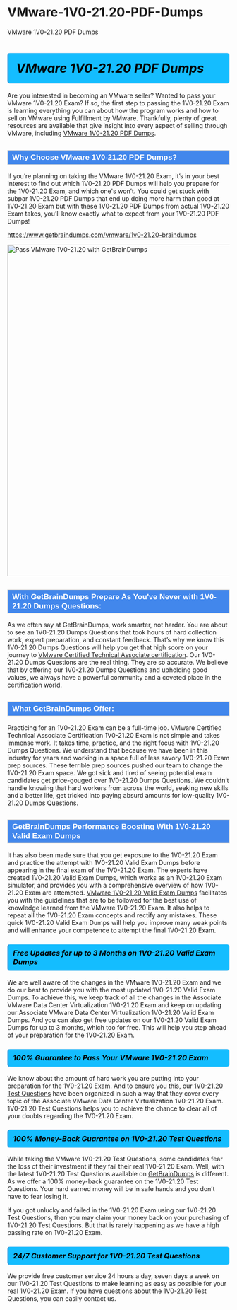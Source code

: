 # VMware-1V0-21.20-PDF-Dumps
VMware 1V0-21.20 PDF Dumps
<h1><strong><span style="display: block; color: #000000; background: #14BDFF; border: 0.5px solid #AED6F1; border-left: 3px solid #3498DB; padding: .6em; border-radius: 6px;">                     <em>VMware 1V0-21.20 <span class="exam_variation">PDF Dumps</span> </em>                </span></strong>            </h1>                        <p>Are you interested in becoming an VMware seller? Wanted to pass your VMware 1V0-21.20 Exam? If so, the first step to passing the 1V0-21.20 Exam is             learning everything you can about how the program works and how to sell on VMware using Fulfillment by VMware. Thankfully, plenty of great resources             are available that give insight into every aspect of selling through VMware, including <a href="https://www.getbraindumps.com/vmware/1v0-21.20-braindumps">VMware 1V0-21.20 <span class="exam_variation">PDF Dumps</span></a>.</p>                        <h2 style="background: #4287ec; border: 1px solid #cccccc; padding: 5px 10px;">                <span style="color: #ffffff;">                    <span style="font-size: 11pt;">                        <span style="line-height: normal;">                            <span style="font-family: Calibri,sans-serif;">                                <strong>                                    <span style="font-size: 13.0pt;">Why Choose VMware 1V0-21.20 <span class="exam_variation">PDF Dumps</span>?</span>                                </strong>                            </span>                        </span>                    </span>                </span>            </h2>                        <p>If you’re planning on taking the VMware 1V0-21.20 Exam, it’s in your best interest to find out which 1V0-21.20 <span class="exam_variation">PDF Dumps</span> will help you prepare for the 1V0-21.20 Exam,             and which one's won’t. You could get stuck with subpar 1V0-21.20 <span class="exam_variation">PDF Dumps</span> that end up doing more harm than good at 1V0-21.20 Exam but with these 1V0-21.20 <span class="exam_variation">PDF Dumps</span>             from actual 1V0-21.20 Exam takes, you’ll know exactly what to expect from your 1V0-21.20 <span class="exam_variation">PDF Dumps</span>!</p>                                    <p><a href="https://www.getbraindumps.com/vmware/1v0-21.20-braindumps">https://www.getbraindumps.com/vmware/1v0-21.20-braindumps</a></p>                        <p><a href="https://www.getbraindumps.com/"><img src="https://www.getbraindumps.com/images/get-updated-exam-questions-with-discount-getbraindumps.jpg" class="postImage" alt="Pass VMware 1V0-21.20 with GetBrainDumps" width="750"></a></p>                                        <h2 style="background: #4287ec; border: 1px solid #cccccc; padding: 5px 10px;">                <span style="color: #ffffff;">                    <span style="font-size: 11pt;">                        <span style="line-height: normal;">                            <span style="font-family: Calibri,sans-serif;">                                <strong>                                    <span style="font-size: 13.0pt;">With GetBrainDumps Prepare As You've Never with 1V0-21.20 <span class="exam_variation2">Dumps Questions</span>:</span>                                </strong>                            </span>                        </span>                    </span>                </span>            </h2>                        <p>As we often say at GetBrainDumps, work smarter, not harder. You are about to see an 1V0-21.20 <span class="exam_variation2">Dumps Questions</span> that took hours of hard collection work,             expert preparation, and constant feedback. That’s why we know this 1V0-21.20 <span class="exam_variation2">Dumps Questions</span> will help you get that high score on your journey to             <a href="https://www.getbraindumps.com/vmware/vmware-certified-technical-associate-braindumps.html">VMware Certified Technical Associate certification</a>. Our 1V0-21.20 <span class="exam_variation2">Dumps Questions</span> are the real thing. They are so accurate. We believe that by offering             our 1V0-21.20 <span class="exam_variation2">Dumps Questions</span> and upholding good values, we always have a powerful community and a coveted place in the certification world.</p>                        <h2 style="background: #4287ec; border: 1px solid #cccccc; padding: 5px 10px;">                <span style="color: #ffffff;">                    <span style="font-size: 11pt;">                        <span style="line-height: normal;">                            <span style="font-family: Calibri,sans-serif;">                                <strong>                                    <span style="font-size: 13.0pt;">What GetBrainDumps Offer:</span>                                </strong>                            </span>                        </span>                    </span>                </span>            </h2>                        <p>Practicing for an 1V0-21.20 Exam can be a full-time job. VMware Certified Technical Associate Certification 1V0-21.20 Exam is not simple and takes immense work.             It takes time, practice, and the right focus with 1V0-21.20 <span class="exam_variation2">Dumps Questions</span>. We understand that because we have been in this industry for years and working in a             space full of less savory 1V0-21.20 Exam prep sources. These terrible prep sources pushed our team to change the 1V0-21.20 Exam space. We got sick and             tired of seeing potential exam candidates get price-gouged over 1V0-21.20 <span class="exam_variation2">Dumps Questions</span>. We couldn’t handle knowing that hard workers from across the world,             seeking new skills and a better life, get tricked into paying absurd amounts for low-quality 1V0-21.20 <span class="exam_variation2">Dumps Questions</span>.</p>                        <h2 style="background: #4287ec; border: 1px solid #cccccc; padding: 5px 10px;">                <span style="color: #ffffff;">                    <span style="font-size: 11pt;">                        <span style="line-height: normal;">                            <span style="font-family: Calibri,sans-serif;">                                <strong>                                    <span style="font-size: 13.0pt;">GetBrainDumps Performance Boosting With 1V0-21.20 <span class="exam_variation3">Valid Exam Dumps</span></span>                                </strong>                            </span>                        </span>                    </span>                </span>            </h2>                        <p>It has also been made sure that you get exposure to the 1V0-21.20 Exam and practice the attempt with 1V0-21.20 <span class="exam_variation3">Valid Exam Dumps</span> before appearing in             the final exam of the 1V0-21.20 Exam. The experts have created 1V0-21.20 <span class="exam_variation3">Valid Exam Dumps</span>, which works as an 1V0-21.20 Exam simulator, and provides you with             a comprehensive overview of how 1V0-21.20 Exam are attempted. <a href="https://www.getbraindumps.com/vmware-braindumps.html">VMware 1V0-21.20 <span class="exam_variation3">Valid Exam Dumps</span></a> facilitates you with the guidelines that are to be followed             for the best use of knowledge learned from the VMware 1V0-21.20 Exam. It also helps to repeat all the 1V0-21.20 Exam concepts and rectify any mistakes.             These quick 1V0-21.20 <span class="exam_variation3">Valid Exam Dumps</span> will help you improve many weak points and will enhance your competence to attempt the final 1V0-21.20 Exam.</p>                        <h3>                <strong>                    <span style="display: block; color: #000000; background: #14BDFF; border: 0.5px solid #AED6F1; border-left: 3px solid #3498DB; padding: .6em; border-radius: 6px;">                        <em>Free Updates for up to 3 Months on 1V0-21.20 <span class="exam_variation3">Valid Exam Dumps</span></em>                    </span>                </strong>            </h3>                        <p>We are well aware of the changes in the VMware 1V0-21.20 Exam and we do our best to provide you with the most updated 1V0-21.20 <span class="exam_variation3">Valid Exam Dumps</span>.             To achieve this, we keep track of all the changes in the Associate VMware Data Center Virtualization 1V0-21.20 Exam and keep on updating our             Associate VMware Data Center Virtualization 1V0-21.20 <span class="exam_variation3">Valid Exam Dumps</span>. And you can also get free updates on our 1V0-21.20 <span class="exam_variation3">Valid Exam Dumps</span> for up to 3 months,             which too for free. This will help you step ahead of your preparation for the 1V0-21.20 Exam.</p>                        <h3>                <strong>                    <span style="display: block; color: #000000; background: #14BDFF; border: 0.5px solid #AED6F1; border-left: 3px solid #3498DB; padding: .6em; border-radius: 6px;">                        <em>100% Guarantee to Pass Your VMware 1V0-21.20 Exam</em>                    </span>                </strong>            </h3>                        <p>We know about the amount of hard work you are putting into your preparation for the 1V0-21.20 Exam. And to ensure you this, our <a href="https://www.getbraindumps.com/vmware/1v0-21.20-braindumps">1V0-21.20 <span class="exam_variation4">Test Questions</span></a>             have been organized in such a way that they cover every topic of the Associate VMware Data Center Virtualization 1V0-21.20 Exam. 1V0-21.20 <span class="exam_variation4">Test Questions</span>             helps you to achieve the chance to clear all of your doubts regarding the 1V0-21.20 Exam.</p>                        <h3>                <strong>                    <span style="display: block; color: #000000; background: #14BDFF; border: 0.5px solid #AED6F1; border-left: 3px solid #3498DB; padding: .6em; border-radius: 6px;">                        <em>100% Money-Back Guarantee on 1V0-21.20 <span class="exam_variation4">Test Questions</span> </em>                    </span>                </strong>            </h3>                        <p>While taking the VMware 1V0-21.20 <span class="exam_variation4">Test Questions</span>, some candidates fear the loss of their investment if they fail their real 1V0-21.20 Exam. Well, with the latest             1V0-21.20 <span class="exam_variation4">Test Questions</span> available on <a href="https://www.getbraindumps.com/vmware/vmware-certified-technical-associate-braindumps.html">GetBrainDumps</a> is different. As we offer a 100% money-back guarantee on the 1V0-21.20 <span class="exam_variation4">Test Questions</span>. Your hard earned money will be             in safe hands and you don’t have to fear losing it.</p>                        <p>If you got unlucky and failed in the 1V0-21.20 Exam using our 1V0-21.20 <span class="exam_variation4">Test Questions</span>, then you may claim your money back on your purchasing of 1V0-21.20 <span class="exam_variation4">Test Questions</span>.             But that is rarely happening as we have a high passing rate on 1V0-21.20 Exam.</p>                        <h3>                <strong>                    <span style="display: block; color: #000000; background: #14BDFF; border: 0.5px solid #AED6F1; border-left: 3px solid #3498DB; padding: .6em; border-radius: 6px;">                        <em>24/7 Customer Support for 1V0-21.20 <span class="exam_variation4">Test Questions</span></em>                    </span>                </strong>            </h3>                        <p>We provide free customer service 24 hours a day, seven days a week on our 1V0-21.20 <span class="exam_variation4">Test Questions</span> to make learning as easy as possible for your             real 1V0-21.20 Exam. If you have questions about the 1V0-21.20 <span class="exam_variation4">Test Questions</span>, you can easily contact us.</p>                    
